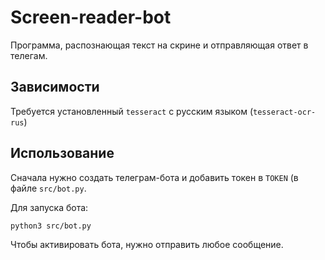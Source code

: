 # Screen-reader-bot
Программа, распознающая текст на скрине и отправляющая ответ в телегам.

## Зависимости
Требуется установленный `tesseract` с русским языком (`tesseract-ocr-rus`)

## Использование
Сначала нужно создать телеграм-бота и добавить токен в `TOKEN` (в файле `src/bot.py`.

Для запуска бота:
```bash
python3 src/bot.py
```

Чтобы активировать бота, нужно отправить любое сообщение.


